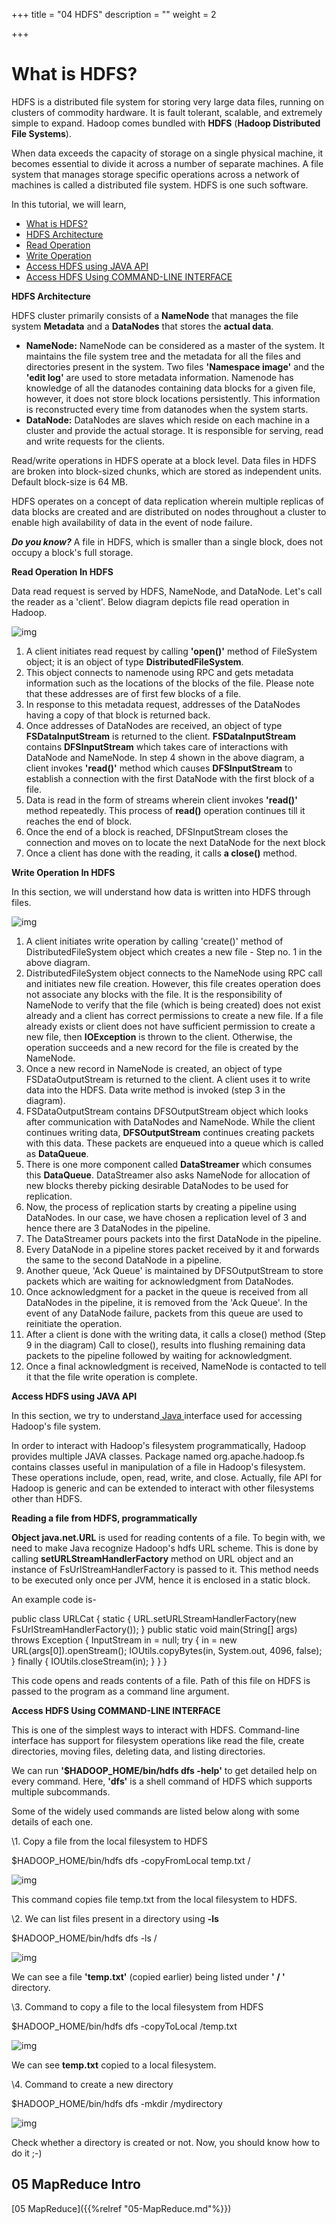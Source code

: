 +++
title = "04 HDFS"
description = ""
weight = 2

+++

# **What is HDFS?**

HDFS is a distributed file system for storing very large data files, running on clusters of commodity hardware. It is fault tolerant, scalable, and extremely simple to expand. Hadoop comes bundled with **HDFS** (**Hadoop Distributed File Systems**).

When data exceeds the capacity of storage on a single physical machine, it becomes essential to divide it across a number of separate machines. A file system that manages storage specific operations across a network of machines is called a distributed file system. HDFS is one such software.

In this tutorial, we will learn,

- [What is HDFS?](https://www.guru99.com/learn-hdfs-a-beginners-guide.html#5)
- [HDFS Architecture](https://www.guru99.com/learn-hdfs-a-beginners-guide.html#6)
- [Read Operation](https://www.guru99.com/learn-hdfs-a-beginners-guide.html#1)
- [Write Operation](https://www.guru99.com/learn-hdfs-a-beginners-guide.html#2)
- [Access HDFS using JAVA API](https://www.guru99.com/learn-hdfs-a-beginners-guide.html#3)
- [Access HDFS Using COMMAND-LINE INTERFACE](https://www.guru99.com/learn-hdfs-a-beginners-guide.html#4)

**HDFS Architecture**

HDFS cluster primarily consists of a **NameNode** that manages the file system **Metadata** and a **DataNodes** that stores the **actual data**.

- **NameNode:** NameNode can be considered as a master of the system. It maintains the file system tree and the metadata for all the files and directories present in the system. Two files **'Namespace image'** and the **'edit log'** are used to store metadata information. Namenode has knowledge of all the datanodes containing data blocks for a given file, however, it does not store block locations persistently. This information is reconstructed every time from datanodes when the system starts.
- **DataNode:** DataNodes are slaves which reside on each machine in a cluster and provide the actual storage. It is responsible for serving, read and write requests for the clients.

Read/write operations in HDFS operate at a block level. Data files in HDFS are broken into block-sized chunks, which are stored as independent units. Default block-size is 64 MB.

HDFS operates on a concept of data replication wherein multiple replicas of data blocks are created and are distributed on nodes throughout a cluster to enable high availability of data in the event of node failure.

***Do you know?***  A file in HDFS, which is smaller than a single block, does not occupy a block's full storage. 

**Read Operation In HDFS**

Data read request is served by HDFS, NameNode, and DataNode. Let's call the reader as a 'client'. Below diagram depicts file read operation in Hadoop.

![img](https://www.guru99.com/images/Big_Data/061114_0923_LearnHDFSAB1.png)

1. A client initiates read request by calling **'open()'** method of FileSystem object; it is an object of type **DistributedFileSystem**.
2. This object connects to namenode using RPC and gets metadata information such as the locations of the blocks of the file. Please note that these addresses are of first few blocks of a file.
3. In response to this metadata request, addresses of the DataNodes having a copy of that block is returned back.
4. Once addresses of DataNodes are received, an object of type **FSDataInputStream** is returned to the client. **FSDataInputStream** contains **DFSInputStream** which takes care of interactions with DataNode and NameNode. In step 4 shown in the above diagram, a client invokes **'read()'** method which causes **DFSInputStream** to establish a connection with the first DataNode with the first block of a file.
5. Data is read in the form of streams wherein client invokes **'read()'** method repeatedly. This process of **read()** operation continues till it reaches the end of block.
6. Once the end of a block is reached, DFSInputStream closes the connection and moves on to locate the next DataNode for the next block
7. Once a client has done with the reading, it calls **a close()** method.

**Write Operation In HDFS**

In this section, we will understand how data is written into HDFS through files.

![img](https://www.guru99.com/images/Big_Data/061114_0923_LearnHDFSAB2.png)

1. A client initiates write operation by calling 'create()' method of DistributedFileSystem object which creates a new file - Step no. 1 in the above diagram.
2. DistributedFileSystem object connects to the NameNode using RPC call and initiates new file creation. However, this file creates operation does not associate any blocks with the file. It is the responsibility of NameNode to verify that the file (which is being created) does not exist already and a client has correct permissions to create a new file. If a file already exists or client does not have sufficient permission to create a new file, then **IOException** is thrown to the client. Otherwise, the operation succeeds and a new record for the file is created by the NameNode.
3. Once a new record in NameNode is created, an object of type FSDataOutputStream is returned to the client. A client uses it to write data into the HDFS. Data write method is invoked (step 3 in the diagram).
4. FSDataOutputStream contains DFSOutputStream object which looks after communication with DataNodes and NameNode. While the client continues writing data, **DFSOutputStream** continues creating packets with this data. These packets are enqueued into a queue which is called as **DataQueue**.
5. There is one more component called **DataStreamer** which consumes this **DataQueue**. DataStreamer also asks NameNode for allocation of new blocks thereby picking desirable DataNodes to be used for replication.
6. Now, the process of replication starts by creating a pipeline using DataNodes. In our case, we have chosen a replication level of 3 and hence there are 3 DataNodes in the pipeline.
7. The DataStreamer pours packets into the first DataNode in the pipeline.
8. Every DataNode in a pipeline stores packet received by it and forwards the same to the second DataNode in a pipeline.
9. Another queue, 'Ack Queue' is maintained by DFSOutputStream to store packets which are waiting for acknowledgment from DataNodes.
10. Once acknowledgment for a packet in the queue is received from all DataNodes in the pipeline, it is removed from the 'Ack Queue'. In the event of any DataNode failure, packets from this queue are used to reinitiate the operation.
11. After a client is done with the writing data, it calls a close() method (Step 9 in the diagram) Call to close(), results into flushing remaining data packets to the pipeline followed by waiting for acknowledgment.
12. Once a final acknowledgment is received, NameNode is contacted to tell it that the file write operation is complete.

**Access HDFS using JAVA API**

In this section, we try to understand[ Java ](https://www.guru99.com/java-tutorial.html)interface used for accessing Hadoop's file system.

In order to interact with Hadoop's filesystem programmatically, Hadoop provides multiple JAVA classes. Package named org.apache.hadoop.fs contains classes useful in manipulation of a file in Hadoop's filesystem. These operations include, open, read, write, and close. Actually, file API for Hadoop is generic and can be extended to interact with other filesystems other than HDFS.

**Reading a file from HDFS, programmatically**

**Object java.net.URL** is used for reading contents of a file. To begin with, we need to make Java recognize Hadoop's hdfs URL scheme. This is done by calling **setURLStreamHandlerFactory** method on URL object and an instance of FsUrlStreamHandlerFactory is passed to it. This method needs to be executed only once per JVM, hence it is enclosed in a static block.

An example code is-

public class URLCat {     static {         URL.setURLStreamHandlerFactory(new FsUrlStreamHandlerFactory());     }     public static void main(String[] args) throws Exception {         InputStream in = null;         try {             in = new URL(args[0]).openStream();             IOUtils.copyBytes(in, System.out, 4096, false);         } finally {             IOUtils.closeStream(in);         }     } }

This code opens and reads contents of a file. Path of this file on HDFS is passed to the program as a command line argument.

**Access HDFS Using COMMAND-LINE INTERFACE**

This is one of the simplest ways to interact with HDFS. Command-line interface has support for filesystem operations like read the file, create directories, moving files, deleting data, and listing directories.

We can run **'$HADOOP_HOME/bin/hdfs dfs -help'** to get detailed help on every command. Here, **'dfs'** is a shell command of HDFS which supports multiple subcommands.

Some of the widely used commands are listed below along with some details of each one.

\1. Copy a file from the local filesystem to HDFS

$HADOOP_HOME/bin/hdfs dfs -copyFromLocal temp.txt /

![img](https://www.guru99.com/images/Big_Data/061114_0923_LearnHDFSAB3.png)

This command copies file temp.txt from the local filesystem to HDFS.

\2. We can list files present in a directory using **-ls**

$HADOOP_HOME/bin/hdfs dfs -ls /

![img](https://www.guru99.com/images/Big_Data/061114_0923_LearnHDFSAB4.png)

We can see a file **'temp.txt'** (copied earlier) being listed under **' / '** directory.

\3. Command to copy a file to the local filesystem from HDFS

$HADOOP_HOME/bin/hdfs dfs -copyToLocal /temp.txt

![img](https://www.guru99.com/images/Big_Data/061114_0923_LearnHDFSAB5.png)

We can see **temp.txt** copied to a local filesystem.

\4. Command to create a new directory

$HADOOP_HOME/bin/hdfs dfs -mkdir /mydirectory

![img](https://www.guru99.com/images/Big_Data/061114_0923_LearnHDFSAB6.png)

Check whether a directory is created or not. Now, you should know how to do it ;-)

## 05 MapReduce Intro

[05 MapReduce]({{%relref "05-MapReduce.md"%}})

